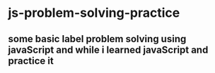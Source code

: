 # js-problem-solving-practice

## some basic label problem solving using javaScript and while i learned javaScript and practice it 
